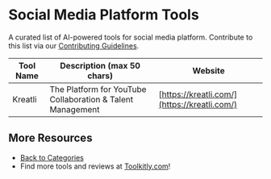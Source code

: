 # Social Media Platform Tools

A curated list of AI-powered tools for social media platform. Contribute to this list via our [Contributing Guidelines](../CONTRIBUTING.md).

| Tool Name | Description (max 50 chars) | Website |
|-----------|----------------------------|---------|
| Kreatli | The Platform for YouTube Collaboration & Talent Management | [https://kreatli.com/](https://kreatli.com/) |

## More Resources
- [Back to Categories](https://github.com/ToolkitlyAI/awesome-ai-tools/blob/master/README.md)
- Find more tools and reviews at [Toolkitly.com](https://toolkitly.com)!
